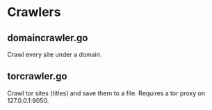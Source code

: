 # Crawlers

## domaincrawler.go

Crawl every site under a domain.

## torcrawler.go

Crawl tor sites (titles) and save them to a file. Requires a tor proxy on 127.0.0.1:9050.
